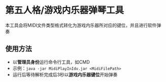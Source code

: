 # 第五人格/游戏内乐器弹琴工具

本工具会将MIDI文件类型格式转化为游戏内乐器所对应的键位，并且进行软件弹奏

## 使用方法
* 以**管理员身份**运行命令行工具，如CMD
* 示例：`java -jar MidiPlayInIdv.jar <MidiFilePath>`
* 运行后等待解析完成后3秒以**游戏内乐器键位**开始弹奏
